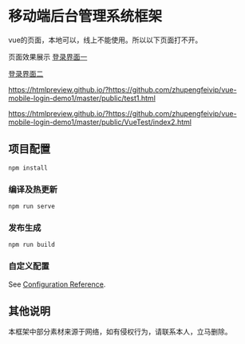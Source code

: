# 移动端后台管理系统框架

vue的页面，本地可以，线上不能使用。所以以下页面打不开。


页面效果展示 [登录界面一](https://htmlpreview.github.io/?https://github.com/zhupengfeivip/vue-mobile-login-demo1/master/public/login1.html)

 [登录界面二](https://htmlpreview.github.io/?https://github.com/zhupengfeivip/vue-mobile-login-demo1/master/public/vant-button.html)


https://htmlpreview.github.io/?https://github.com/zhupengfeivip/vue-mobile-login-demo1/master/public/test1.html


https://htmlpreview.github.io/?https://github.com/zhupengfeivip/vue-mobile-login-demo1/master/public/VueTest/index2.html

## 项目配置
```
npm install
```

### 编译及热更新
```
npm run serve
```

### 发布生成
```
npm run build
```

### 自定义配置
See [Configuration Reference](https://cli.vuejs.org/config/).


## 其他说明

本框架中部分素材来源于网络，如有侵权行为，请联系本人，立马删除。



